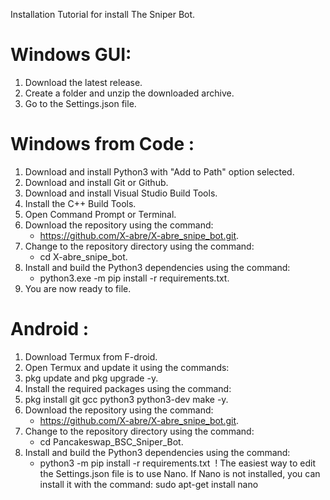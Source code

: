 Installation 
Tutorial for install The Sniper Bot.

# Windows GUI:
1. Download the latest release.
2. Create a folder and unzip the downloaded archive.
3. Go to the Settings.json file.

# Windows from Code :
1. Download and install Python3 with "Add to Path" option selected.
2. Download and install Git or Github.
3. Download and install Visual Studio Build Tools.
4. Install the C++ Build Tools.
5. Open Command Prompt or Terminal.
6. Download the repository using the command: 
   - https://github.com/X-abre/X-abre_snipe_bot.git.
7. Change to the repository directory using the command: 
   - cd X-abre_snipe_bot.
8. Install and build the Python3 dependencies using the command:   
   - python3.exe -m pip install -r requirements.txt.
9. You are now ready to  file.


# Android :

1. Download Termux from F-droid.
2. Open Termux and update it using the commands: 
3. pkg update and pkg upgrade -y.
4. Install the required packages using the command: 
5. pkg install git gcc python3 python3-dev make -y.
6. Download the repository using the command: 
   - https://github.com/X-abre/X-abre_snipe_bot.git.
7. Change to the repository directory using the command: 
   - cd Pancakeswap_BSC_Sniper_Bot.
8. Install and build the Python3 dependencies using the command:
   - python3 -m pip install -r requirements.txt
​
! The easiest way to edit the Settings.json file is to use Nano. 
  If Nano is not installed, you can install it with the command: 
  sudo apt-get install nano
​
